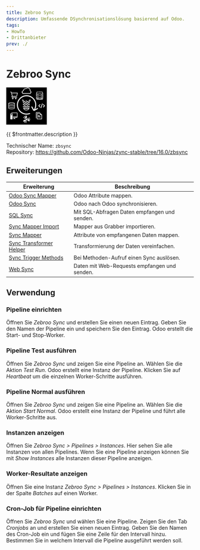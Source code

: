 ```yaml
---
title: Zebroo Sync
description: Umfassende DSynchronisationslösung basierend auf Odoo.
tags:
- HowTo
- Drittanbieter
prev: ./
---
```

# Zebroo Sync
![](attachments/icon_odoo_zbsync.png)

{{ $frontmatter.description }}

Technischer Name: `zbsync`\
Repository: <https://github.com/Odoo-Ninjas/zync-stable/tree/16.0/zbsync>

## Erweiterungen

| Erweiterung                                               | Beschreibung                                 |
| --------------------------------------------------------- | -------------------------------------------- |
| [Odoo Sync Mapper](Odoo%20Sync%20Mapper.md)               | Odoo Attribute mappen.                       |
| [Odoo Sync](Odoo%20Sync.md)                               | Odoo nach Odoo synchronisieren.              |
| [SQL Sync](SQL%20Sync.md)                                 | Mit SQL-Abfragen Daten empfangen und senden. |
| [Sync Mapper Import](Sync%20Mapper%20Import.md)           | Mapper aus Grabber importieren.              |
| [Sync Mapper](Sync%20Mapper.md)                           | Attribute von empfangenen Daten mappen.      |
| [Sync Transformer Helper](Sync%20Transformer%20Helper.md) | Transformierung der Daten vereinfachen.      |
| [Sync Trigger Methods](Sync%20Trigger%20Methods.md)       | Bei Methoden-Aufruf einen Sync auslösen.     |
| [Web Sync](Web%20Sync.md)                                 | Daten mit Web-Requests empfangen und senden. |

## Verwendung

### Pipeline einrichten

Öffnen Sie *Zebroo Sync* und erstellen Sie einen neuen Eintrag. Geben Sie den Namen der Pipeline ein und speichern Sie den Eintrag. Odoo erstellt die Start- und Stop-Worker.

### Pipeline Test ausführen

Öffnen Sie *Zebroo Sync* und zeigen Sie eine Pipeline an. Wählen Sie die Aktion *Test Run*. Odoo erstellt eine Instanz der Pipeline. Klicken Sie auf *Heartbeat* um die einzelnen Worker-Schritte ausführen.

### Pipeline Normal ausführen

Öffnen Sie *Zebroo Sync* und zeigen Sie eine Pipeline an. Wählen Sie die Aktion *Start Normal*. Odoo erstellt eine Instanz der Pipeline und führt alle Worker-Schritte aus.

### Instanzen anzeigen

Öffnen Sie *Zebroo Sync > Pipelines > Instances*. Hier sehen Sie alle Instanzen von allen Pipelines. Wenn Sie eine Pipeline anzeigen können Sie mit *Show Instances* alle Instanzen dieser Pipeline anzeigen.

### Worker-Resultate anzeigen

Öffnen Sie eine Instanz *Zebroo Sync > Pipelines > Instances*. Klicken Sie in der Spalte *Batches* auf einen Worker.
 
### Cron-Job für Pipeline einrichten

Öffnen Sie *Zebroo Sync* und wählen Sie eine Pipeline. Zeigen Sie den Tab *Cronjobs* an und erstellen Sie einen neuen Eintrag. Geben Sie den Namen des Cron-Job ein und fügen Sie eine Zeile für den Intervall hinzu. Bestimmen Sie in welchem Intervall die Pipeline ausgeführt werden soll.
